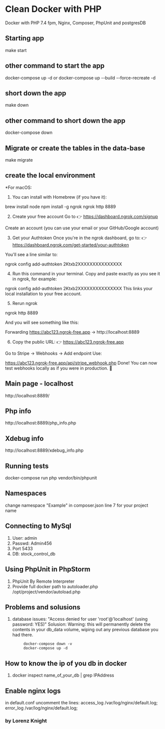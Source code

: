 # Clean Docker with PHP
Docker with PHP 7.4 fpm, Nginx, Composer, PhpUnit and postgresDB

## Starting app
make start

## other command to start the app
docker-compose up -d
or
docker-compose up --build --force-recreate -d

## short down the app
make down

## other command to short down the app
docker-compose down 

## Migrate or create the tables in the data-base
make migrate

## create the local environment
*For macOS:
1. You can install with Homebrew (if you have it):

brew install node
npm install -g ngrok
ngrok http 8889

2. Create your free account
Go to 👉 https://dashboard.ngrok.com/signup

Create an account (you can use your email or your GitHub/Google account)

3. Get your Authtoken
Once you're in the ngrok dashboard, go to:
👉 https://dashboard.ngrok.com/get-started/your-authtoken

You'll see a line similar to:

ngrok config add-authtoken 2Ktxb2XXXXXXXXXXXXXXX

4. Run this command in your terminal.
Copy and paste exactly as you see it in ngrok, for example:

ngrok config add-authtoken 2Ktxb2XXXXXXXXXXXXXXX
This links your local installation to your free account.

5. Rerun ngrok

ngrok http 8889

And you will see something like this:

Forwarding https://abc123.ngrok-free.app -> http://localhost:8889

6. Copy the public URL:
👉 https://abc123.ngrok-free.app

Go to Stripe → Webhooks → Add endpoint
Use:

https://abc123.ngrok-free.app/api/stripe_webhook.php
Done! You can now test webhooks locally as if you were in production. 🎯

## Main page - localhost
http://localhost:8889/

## Php info
http://localhost:8889/php_info.php

## Xdebug info
http://localhost:8889/xdebug_info.php

## Running tests
docker-compose run php vendor/bin/phpunit

## Namespaces
change namespace "Example" in composer.json line 7 for your project name

## Connecting to MySql
1. User: admin
2. Passwd: Admin456
3. Port 5433
4. DB: stock_control_db

## Using PhpUnit in PhpStorm
1. PhpUnit By Remote Interpreter
2. Provide full docker path to autoloader.php /opt/project/vendor/autoload.php

## Problems and solusions
1. database issues: "Access denied for user 'root'@'localhost' (using password: YES)"
   Solusion: 
            Warning: this will permanently delete the contents in your db_data volume, wiping out any previous database you had there.

            docker-compose down -v
            docker-compose up -d

## How to know the ip of you db in docker
1. docker inspect name_of_your_db | grep IPAddress

## Enable nginx logs
in default.conf uncomment the lines:
access_log /var/log/nginx/default.log;
error_log /var/log/nginx/default.log;

### by Lorenz Knight